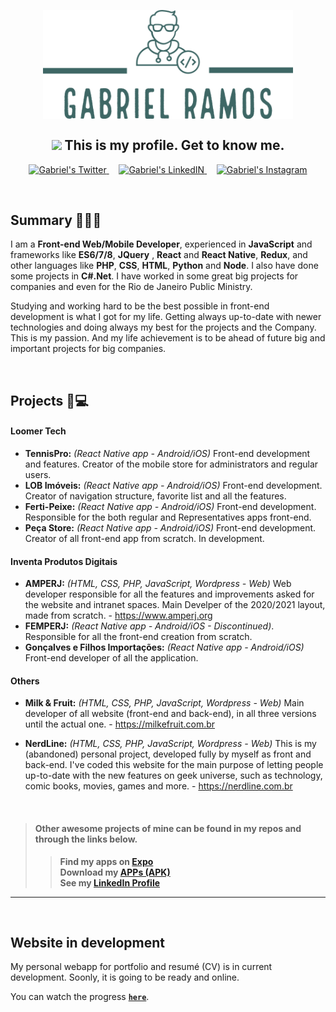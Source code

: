 <p align="center">
<img align="center" alt="gabrielramos-logo" src="https://raw.githubusercontent.com/gaoliver/gaoliver/main/assets/GabrielRamos-logos_transparent.png" width="400px" />
</p>

<h2 align="center" style="margin-top:30px">
<img src="https://media.giphy.com/media/hvRJCLFzcasrR4ia7z/giphy.gif" width="25px"> This is my profile. Get to know me.
</h2>

<p align="center">
<a href="https://twitter.com/eugaoliver">
  <img alt="Gabriel's Twitter" width="22px" src="https://raw.githubusercontent.com/peterthehan/peterthehan/master/assets/twitter.svg" />
</a>
&nbsp;
&nbsp;
<a href="https://www.linkedin.com/in/gabrielocramos/">
  <img alt="Gabriel's LinkedIN" width="22px" src="https://raw.githubusercontent.com/peterthehan/peterthehan/master/assets/linkedin.svg" />
</a>
&nbsp;
&nbsp;
<a href="https://www.instagram.com/eugaoliver/">
  <img alt="Gabriel's Instagram" width="22px" src="https://logodownload.org/wp-content/uploads/2017/04/instagram-logo.png" />
</a>
</p>

<br />



## Summary 👨🏽‍💻

I am a **Front-end Web/Mobile Developer**, experienced in **JavaScript** and frameworks like **ES6/7/8**, **JQuery** , **React** and **React Native**, **Redux**, and other languages like **PHP**, **CSS**, **HTML**, **Python** and **Node**. I also have done some projects in **C#.Net**. I have worked in some great big projects for companies and even for the Rio de Janeiro Public Ministry.

Studying and working hard to be the best possible in front-end development is what I got for my life. Getting always up-to-date with newer technologies and doing always my best for the projects and the Company. This is my passion. And my life achievement is to be ahead of future big and important projects for big companies.

<br />

## Projects 📱💻

#### Loomer Tech

- **TennisPro:** _(React Native app - Android/iOS)_ Front-end development and features. Creator of the mobile store for administrators and regular users.
- **LOB Imóveis:** _(React Native app - Android/iOS)_ Front-end development. Creator of navigation structure, favorite list and all the features.
- **Ferti-Peixe:** _(React Native app - Android/iOS)_ Front-end development. Responsible for the both regular and Representatives apps front-end.
- **Peça Store:** _(React Native app - Android/iOS)_ Front-end development. Creator of all front-end app from scratch. In development.

#### Inventa Produtos Digitais

- **AMPERJ:** _(HTML, CSS, PHP, JavaScript, Wordpress - Web)_ Web developer responsible for all the features and improvements asked for the website and intranet spaces. Main Develper of the 2020/2021 layout, made from scratch. - https://www.amperj.org
- **FEMPERJ:** _(React Native app - Android/iOS - Discontinued)_. Responsible for all the front-end creation from scratch.
- **Gonçalves e Filhos Importações:** _(React Native app - Android/iOS)_ Front-end developer of all the application.

#### Others

- **Milk & Fruit:** _(HTML, CSS, PHP, JavaScript, Wordpress - Web)_ Main developer of all website (front-end and back-end), in all three versions until the actual one. - https://milkefruit.com.br

- **NerdLine:** _(HTML, CSS, PHP, JavaScript, Wordpress - Web)_ This is my (abandoned) personal project, developed fully by myself as front and back-end. I've coded this website for the main purpose of letting people up-to-date with the new features on geek universe, such as technology, comic books, movies, games and more. - https://nerdline.com.br

<br />

> #### **Other awesome projects of mine can be found in my repos and through the links below.**
>> **Find my apps on <a href="https://expo.io/@gaoliver/projects/">Expo</a>**\
>> **Download my <a href="https://drive.google.com/drive/folders/1wXlUHFEWCwRFvQqOgwXQY-zoVSvzEGhh?usp=sharing">APPs (APK)</a>** \
>> **See my <a href="https://linkedin.com/in/gabrielocramos">LinkedIn Profile</a>**
>

---
<br />

## Website in development

My personal webapp for portfolio and resumé (CV) is in current development. Soonly, it is going to be ready and online.

You can watch the progress <a href="https://gaoliver.github.io">**`here`**</a>.